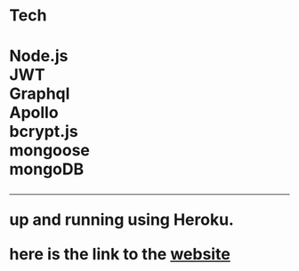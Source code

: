 
<h1>Tech<h1/>
Node.js
  <br>
JWT
  <br>
Graphql
  <br>
Apollo
  <br>
  bcrypt.js
  <br>
  mongoose
  <br>
  mongoDB
  <hr/>
up and running using Heroku.
  <br>


here is the link to the <a href="https://2chan.netlify.app/">website<a/>

